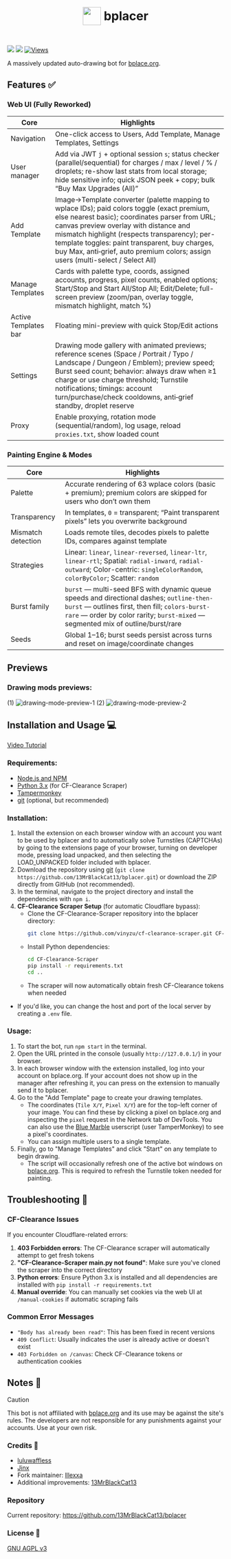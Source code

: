 <h1 align="center"><p style="display: inline-flex; align-items: center; gap: 0.25em"><img style="width: 1.5em; height: 1.5em;" src="public/icons/favicon.png">bplacer</p></h1>

<a href="LICENSE"><img src="https://img.shields.io/github/license/13MrBlackCat13/bplacer"></a>
<a href="https://discord.gg/abds7qHTqF"><img src="https://img.shields.io/badge/Support-gray?style=flat&logo=Discord&logoColor=white&logoSize=auto&labelColor=5562ea"></a>
[![Views](https://hits.sh/github.com/13MrBlackCat13/bplacer.svg?label=Views&color=blue&style=flat)](https://hits.sh/github.com/13MrBlackCat13/bplacer/)

A massively updated auto-drawing bot for [bplace.org](https://bplace.org/).

## Features ✅

### Web UI (Fully Reworked)

| Core | Highlights |
| --- | --- |
| Navigation | One-click access to Users, Add Template, Manage Templates, Settings |
| User manager | Add via JWT `j` + optional session `s`; status checker (parallel/sequential) for charges / max / level / % / droplets; re-show last stats from local storage; hide sensitive info; quick JSON peek + copy; bulk “Buy Max Upgrades (All)” |
| Add Template | Image→Template converter (palette mapping to wplace IDs); paid colors toggle (exact premium, else nearest basic); coordinates parser from URL; canvas preview overlay with distance and mismatch highlight (respects transparency); per-template toggles: paint transparent, buy charges, buy Max, anti‑grief, auto premium colors; assign users (multi-select / Select All) |
| Manage Templates | Cards with palette type, coords, assigned accounts, progress, pixel counts, enabled options; Start/Stop and Start All/Stop All; Edit/Delete; full-screen preview (zoom/pan, overlay toggle, mismatch highlight, match %) |
| Active Templates bar | Floating mini-preview with quick Stop/Edit actions |
| Settings | Drawing mode gallery with animated previews; reference scenes (Space / Portrait / Typo / Landscape / Dungeon / Emblem); preview speed; Burst seed count; behavior: always draw when ≥1 charge or use charge threshold; Turnstile notifications; timings: account turn/purchase/check cooldowns, anti‑grief standby, droplet reserve |
| Proxy | Enable proxying, rotation mode (sequential/random), log usage, reload `proxies.txt`, show loaded count |


### Painting Engine & Modes

| Core | Highlights |
| --- | --- |
| Palette | Accurate rendering of 63 wplace colors (basic + premium); premium colors are skipped for users who don’t own them |
| Transparency | In templates, `0` = transparent; “Paint transparent pixels” lets you overwrite background |
| Mismatch detection | Loads remote tiles, decodes pixels to palette IDs, compares against template |
| Strategies | Linear: `linear`, `linear-reversed`, `linear-ltr`, `linear-rtl`; Spatial: `radial-inward`, `radial-outward`; Color-centric: `singleColorRandom`, `colorByColor`; Scatter: `random` |
| Burst family | `burst` — multi-seed BFS with dynamic queue speeds and directional dashes; `outline-then-burst` — outlines first, then fill; `colors-burst-rare` — order by color rarity; `burst-mixed` — segmented mix of outline/burst/rare |
| Seeds | Global 1–16; burst seeds persist across turns and reset on image/coordinate changes |

## Previews

### Drawing mods previews:
(1)
![drawing-mode-preview-1](./preview/drawing-mode-preview-1.gif)
(2)
![drawing-mode-preview-2](./preview/drawing-mode-preview-2.gif)

## Installation and Usage 💻

[Video Tutorial](https://www.youtube.com/watch?v=YR978U84LSY)

### Requirements:
- [Node.js and NPM](https://nodejs.org/en/download)
- [Python 3.x](https://www.python.org/downloads/) (for CF-Clearance Scraper)
- [Tampermonkey](https://www.tampermonkey.net/)
- [git](https://git-scm.com/downloads) (optional, but recommended)

### Installation:
1. Install the extension on each browser window with an account you want to be used by bplacer and to automatically solve Turnstiles (CAPTCHAs) by going to the extensions page of your browser, turning on developer mode, pressing load unpacked, and then selecting the LOAD_UNPACKED folder included with bplacer.
2. Download the repository using [git](https://git-scm.com/downloads) (`git clone https://github.com/13MrBlackCat13/bplacer.git`) or download the ZIP directly from GitHub (not recommended).
3. In the terminal, navigate to the project directory and install the dependencies with `npm i`.
4. **CF-Clearance Scraper Setup** (for automatic Cloudflare bypass):
   - Clone the CF-Clearance-Scraper repository into the bplacer directory:
     ```bash
     git clone https://github.com/vinyzu/cf-clearance-scraper.git CF-Clearance-Scraper
     ```
   - Install Python dependencies:
     ```bash
     cd CF-Clearance-Scraper
     pip install -r requirements.txt
     cd ..
     ```
   - The scraper will now automatically obtain fresh CF-Clearance tokens when needed
- If you'd like, you can change the host and port of the local server by creating a `.env` file.
### Usage:
1. To start the bot, run `npm start` in the terminal.
2. Open the URL printed in the console (usually `http://127.0.0.1/`) in your browser.
3. In each browser window with the extension installed, log into your account on bplace.org. If your account does not show up in the manager after refreshing it, you can press on the extension to manually send it to bplacer.
4. Go to the "Add Template" page to create your drawing templates.
   - The coordinates (`Tile X/Y`, `Pixel X/Y`) are for the top-left corner of your image. You can find these by clicking a pixel on bplace.org and inspecting the `pixel` request in the Network tab of DevTools. You can also use the [Blue Marble](https://github.com/SwingTheVine/Wplace-BlueMarble) userscript (user TamperMonkey) to see a pixel's coordinates.
   - You can assign multiple users to a single template.
5. Finally, go to "Manage Templates" and click "Start" on any template to begin drawing.
   - The script will occasionally refresh one of the active bot windows on [bplace.org](https://bplace.org/). This is required to refresh the Turnstile token needed for painting.


## Troubleshooting 🔧

### CF-Clearance Issues
If you encounter Cloudflare-related errors:

1. **403 Forbidden errors**: The CF-Clearance scraper will automatically attempt to get fresh tokens
2. **"CF-Clearance-Scraper main.py not found"**: Make sure you've cloned the scraper into the correct directory
3. **Python errors**: Ensure Python 3.x is installed and all dependencies are installed with `pip install -r requirements.txt`
4. **Manual override**: You can manually set cookies via the web UI at `/manual-cookies` if automatic scraping fails

### Common Error Messages
- `"Body has already been read"`: This has been fixed in recent versions
- `409 Conflict`: Usually indicates the user is already active or doesn't exist
- `403 Forbidden on /canvas`: Check CF-Clearance tokens or authentication cookies

## Notes 📝

> [!CAUTION]
> This bot is not affiliated with [bplace.org](https://bplace.org/) and its use may be against the site's rules. The developers are not responsible for any punishments against your accounts. Use at your own risk.

### Credits 🙏

-   [luluwaffless](https://github.com/luluwaffless)
-   [Jinx](https://github.com/JinxTheCatto)
-   Fork maintainer: [lllexxa](https://github.com/lllexxa)
-   Additional improvements: [13MrBlackCat13](https://github.com/13MrBlackCat13)

### Repository

Current repository: https://github.com/13MrBlackCat13/bplacer

### License 📜

[GNU AGPL v3](LICENSE)



